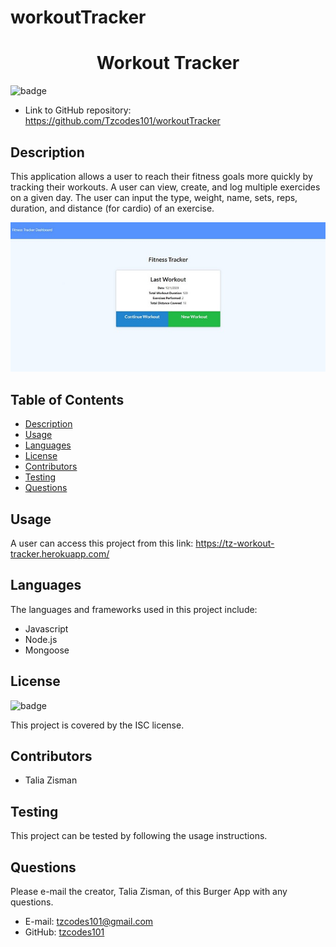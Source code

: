 # workoutTracker

<h1 align=center>Workout Tracker</h1>

![badge](https://img.shields.io/badge/license-ISC-brightgreen)

- Link to GitHub repository: https://github.com/Tzcodes101/workoutTracker

## Description
This application allows a user to reach their fitness goals more quickly by tracking their workouts. A user can view, create, and log multiple exercides on a given day. The user can input the type, weight, name, sets, reps, duration, and distance (for cardio) of an exercise.

![Image of application](./assets/fitnessTracker1Resize.jpg)



## Table of Contents
- [Description](#Description)
- [Usage](#Usage)
- [Languages](#Languages)
- [License](#License)
- [Contributors](#Contributors)
- [Testing](#Testing)
- [Questions](#Questions)


## Usage
A user can access this project from this link: https://tz-workout-tracker.herokuapp.com/

## Languages
The languages and frameworks used in this project include:
- Javascript
- Node.js
- Mongoose

## License
![badge](https://img.shields.io/badge/license-ISC-brightgreen)

This project is covered by the ISC license.

## Contributors
- Talia Zisman

## Testing
This project can be tested by following the usage instructions.

## Questions
Please e-mail the creator, Talia Zisman, of this Burger App with any questions.
- E-mail: tzcodes101@gmail.com
- GitHub: [tzcodes101](http://github.com/tzcodes101)